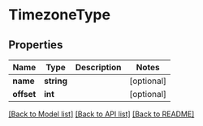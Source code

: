 # TimezoneType

## Properties
Name | Type | Description | Notes
------------ | ------------- | ------------- | -------------
**name** | **string** |  | [optional] 
**offset** | **int** |  | [optional] 

[[Back to Model list]](../README.md#documentation-for-models) [[Back to API list]](../README.md#documentation-for-api-endpoints) [[Back to README]](../README.md)


